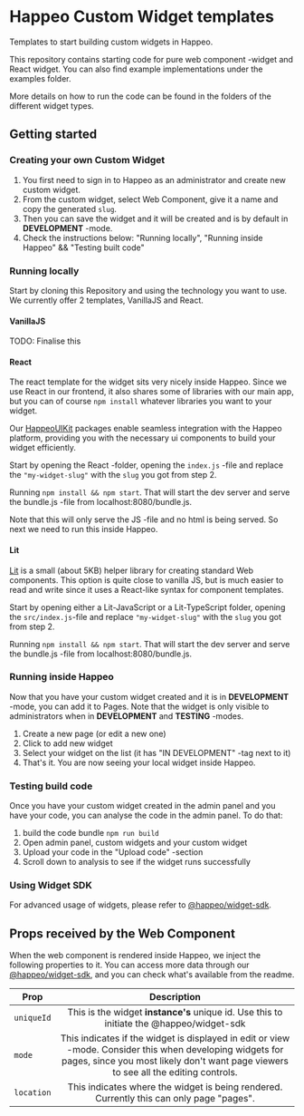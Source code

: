 # Happeo Custom Widget templates

Templates to start building custom widgets in Happeo.

This repository contains starting code for pure web component -widget and React widget. You can also find example implementations under the examples folder.

More details on how to run the code can be found in the folders of the different widget types.

## Getting started

### Creating your own Custom Widget

1. You first need to sign in to Happeo as an administrator and create new custom widget.
2. From the custom widget, select Web Component, give it a name and copy the generated `slug`.
3. Then you can save the widget and it will be created and is by default in **DEVELOPMENT** -mode.
4. Check the instructions below: "Running locally", "Running inside Happeo" && "Testing built code"

### Running locally

Start by cloning this Repository and using the technology you want to use. We currently offer 2 templates, VanillaJS and React.

#### VanillaJS

TODO: Finalise this

#### React

The react template for the widget sits very nicely inside Happeo. Since we use React in our frontend, it also shares some of libraries with our main app, but you can of course `npm install` whatever libraries you want to your widget.

Our [HappeoUIKit](https://uikit.happeo.com/) packages enable seamless integration with the Happeo platform, providing you with the necessary ui components to build your widget efficiently.

Start by opening the React -folder, opening the `index.js` -file and replace the `"my-widget-slug"` with the `slug` you got from step 2.

Running `npm install && npm start`. That will start the dev server and serve the bundle.js -file from localhost:8080/bundle.js.

Note that this will only serve the JS -file and no html is being served. So next we need to run this inside Happeo.

#### Lit

[Lit](https://lit.dev/) is a small (about 5KB) helper library for creating standard Web components.
This option is quite close to vanilla JS, but is much easier to read and write since it uses a React-like syntax for component templates.

Start by opening either a Lit-JavaScript or a Lit-TypeScript folder, opening the `src/index.js`-file and replace `"my-widget-slug"` with the `slug` you got from step 2.

Running `npm install && npm start`. That will start the dev server and serve the bundle.js -file from localhost:8080/bundle.js.

### Running inside Happeo

Now that you have your custom widget created and it is in **DEVELOPMENT** -mode, you can add it to Pages. Note that the widget is only visible to administrators when in **DEVELOPMENT** and **TESTING** -modes.

1. Create a new page (or edit a new one)
2. Click to add new widget
3. Select your widget on the list (it has "IN DEVELOPMENT" -tag next to it)
4. That's it. You are now seeing your local widget inside Happeo.

### Testing build code

Once you have your custom widget created in the admin panel and you have your code, you can analyse the code in the admin panel. To do that:

1. build the code bundle `npm run build`
2. Open admin panel, custom widgets and your custom widget
3. Upload your code in the "Upload code" -section
4. Scroll down to analysis to see if the widget runs successfully

### Using Widget SDK

For advanced usage of widgets, please refer to [@happeo/widget-sdk](https://github.com/happeo/widgets-sdk).

## Props received by the Web Component

When the web component is rendered inside Happeo, we inject the following properties to it. You can access more data through our [@happeo/widget-sdk](https://github.com/happeo/widgets-sdk), and you can check what's available from the readme.

| Prop       |                                                                                           Description                                                                                            |
| ---------- | :----------------------------------------------------------------------------------------------------------------------------------------------------------------------------------------------: |
| `uniqueId` |                                                     This is the widget **instance's** unique id. Use this to initiate the @happeo/widget-sdk                                                     |
| `mode`     | This indicates if the widget is displayed in edit or view -mode. Consider this when developing widgets for pages, since you most likely don't want page viewers to see all the editing controls. |
| `location` |                                                     This indicates where the widget is being rendered. Currently this can only page "pages".                                                     |
